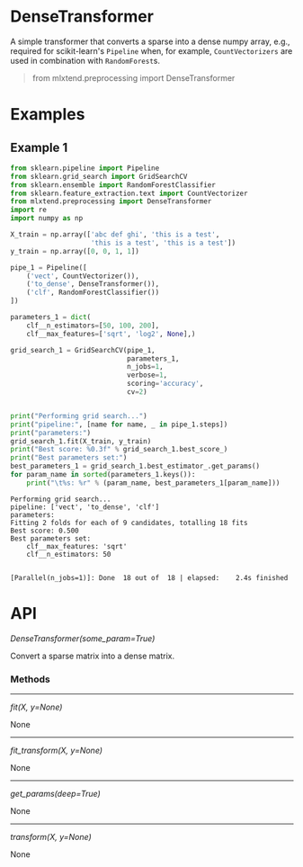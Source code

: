 # DenseTransformer

A simple transformer that converts a sparse into a dense numpy array, e.g., required for scikit-learn's `Pipeline` when, for example, `CountVectorizers` are used in combination with `RandomForest`s.

> from mlxtend.preprocessing import DenseTransformer

# Examples

## Example 1


```python
from sklearn.pipeline import Pipeline
from sklearn.grid_search import GridSearchCV
from sklearn.ensemble import RandomForestClassifier
from sklearn.feature_extraction.text import CountVectorizer
from mlxtend.preprocessing import DenseTransformer
import re
import numpy as np

X_train = np.array(['abc def ghi', 'this is a test',
                    'this is a test', 'this is a test'])
y_train = np.array([0, 0, 1, 1])

pipe_1 = Pipeline([
    ('vect', CountVectorizer()),
    ('to_dense', DenseTransformer()),
    ('clf', RandomForestClassifier())
])

parameters_1 = dict(
    clf__n_estimators=[50, 100, 200],
    clf__max_features=['sqrt', 'log2', None],)

grid_search_1 = GridSearchCV(pipe_1, 
                             parameters_1, 
                             n_jobs=1, 
                             verbose=1,
                             scoring='accuracy',
                             cv=2)


print("Performing grid search...")
print("pipeline:", [name for name, _ in pipe_1.steps])
print("parameters:")
grid_search_1.fit(X_train, y_train)
print("Best score: %0.3f" % grid_search_1.best_score_)
print("Best parameters set:")
best_parameters_1 = grid_search_1.best_estimator_.get_params()
for param_name in sorted(parameters_1.keys()):
    print("\t%s: %r" % (param_name, best_parameters_1[param_name]))
```

    Performing grid search...
    pipeline: ['vect', 'to_dense', 'clf']
    parameters:
    Fitting 2 folds for each of 9 candidates, totalling 18 fits
    Best score: 0.500
    Best parameters set:
    	clf__max_features: 'sqrt'
    	clf__n_estimators: 50


    [Parallel(n_jobs=1)]: Done  18 out of  18 | elapsed:    2.4s finished


# API


*DenseTransformer(some_param=True)*

Convert a sparse matrix into a dense matrix.

### Methods

<hr>

*fit(X, y=None)*

None

<hr>

*fit_transform(X, y=None)*

None

<hr>

*get_params(deep=True)*

None

<hr>

*transform(X, y=None)*

None


